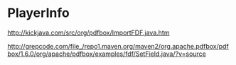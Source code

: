 # PlayerInfo

http://kickjava.com/src/org/pdfbox/ImportFDF.java.htm

http://grepcode.com/file_/repo1.maven.org/maven2/org.apache.pdfbox/pdfbox/1.6.0/org/apache/pdfbox/examples/fdf/SetField.java/?v=source

